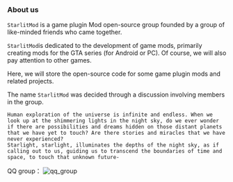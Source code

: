 ### About us
`StarlitMod` is a game plugin Mod open-source group founded by a group of like-minded friends who came together.

`StarlitMod`is dedicated to the development of game mods, primarily creating mods for the GTA series (for Android or PC). Of course, we will also pay attention to other games.

Here, we will store the open-source code for some game plugin mods and related projects.

The name `StarlitMod` was decided through a discussion involving members in the group.

```
Human exploration of the universe is infinite and endless. When we look up at the shimmering lights in the night sky, do we ever wonder if there are possibilities and dreams hidden on those distant planets that we have yet to touch? Are there stories and miracles that we have never experienced?
Starlight, starlight, illuminates the depths of the night sky, as if calling out to us, guiding us to transcend the boundaries of time and space, to touch that unknown future-
```

QQ group：
![qq_group](https://github.com/StarlitMod/.github/blob/main/img/qq_group.jpg)

